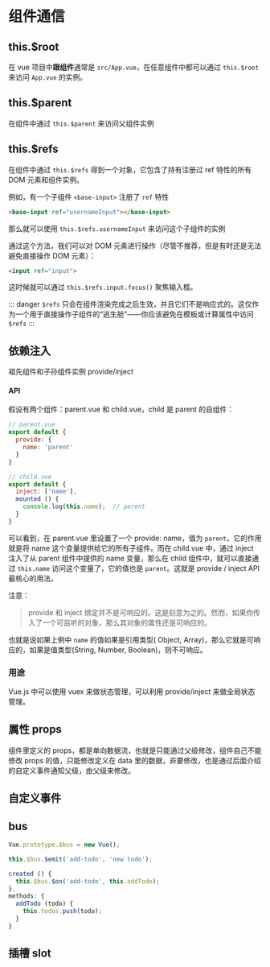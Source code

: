 # 组件通信

## this.$root

在 vue 项目中**跟组件**通常是 `src/App.vue`，在任意组件中都可以通过 `this.$root` 来访问 `App.vue` 的实例。


## this.$parent

在组件中通过 `this.$parent` 来访问父组件实例

## this.$refs

在组件中通过 `this.$refs` 得到一个对象，它包含了持有注册过 ref 特性的所有 DOM 元素和组件实例。

例如，有一个子组件 `<base-input>` 注册了 `ref` 特性

```html
<base-input ref="usernameInput"></base-input>
```

那么就可以使用 `this.$refs.usernameInput` 来访问这个子组件的实例

通过这个方法，我们可以对 DOM 元素进行操作（尽管不推荐，但是有时还是无法避免直接操作 DOM 元素）：

```html
<input ref="input">
```

这时候就可以通过 `this.$refs.input.focus()` 聚焦输入框。


::: danger
`$refs` 只会在组件渲染完成之后生效，并且它们不是响应式的。这仅作为一个用于直接操作子组件的“逃生舱”——你应该避免在模板或计算属性中访问 `$refs`
:::




## 依赖注入

祖先组件和子孙组件实例 provide/inject



#### API

假设有两个组件：parent.vue 和 child.vue，child 是 parent 的自组件：

```js
// parent.vue
export default {
  provide: {
    name: 'parent'
  }
}

// child.vue
export default {
  inject: ['name'],
  mounted () {
    console.log(this.name);  // parent
  }
}
```

可以看到，在 parent.vue 里设置了一个 provide: name，值为 `parent`，它的作用就是将 name 这个变量提供给它的所有子组件。而在 child.vue 中，通过 inject 注入了从 parent 组件中提供的 name 变量，那么在 child 组件中，就可以直接通过 `this.name` 访问这个变量了，它的值也是 `parent`。这就是 provide / inject API 最核心的用法。

注意：

> provide 和 inject 绑定并不是可响应的。这是刻意为之的。然而，如果你传入了一个可监听的对象，那么其对象的属性还是可响应的。

也就是说如果上例中 `name` 的值如果是引用类型( Object, Array)，那么它就是可响应的，如果是值类型(String, Number, Boolean)，则不可响应。

### 用途

Vue.js 中可以使用 vuex 来做状态管理，可以利用 provide/inject 来做全局状态管理。


## 属性 props
组件里定义的 props，都是单向数据流，也就是只能通过父级修改，组件自己不能修改 props 的值，只能修改定义在 data 里的数据，非要修改，也是通过后面介绍的自定义事件通知父级，由父级来修改。
## 自定义事件


## bus

```js
Vue.prototype.$bus = new Vue();
```

```js
this.$bus.$emit('add-todo', 'new todo');
```

```js
created () {
  this.$bus.$on('add-todo', this.addTodo);
},
methods: {
  addTodo (todo) {
    this.todos.push(todo);
  }
}

```

## 插槽 slot


